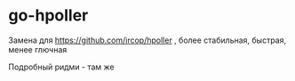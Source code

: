 # go-hpoller

Замена для https://github.com/ircop/hpoller , более стабильная, быстрая, менее глючная

Подробный ридми - там же
